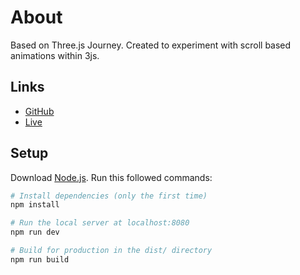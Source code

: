 # About 
Based on Three.js Journey.
Created to experiment with scroll based animations within 3js.

## Links

- [GitHub](https://github.com/Andriotis-Dimitris/Scroll-Based-Animation)
- [Live](https://scroll-based-animation-andriotis-dimitris-projects.vercel.app/)

## Setup
Download [Node.js](https://nodejs.org/en/download/).
Run this followed commands:

``` bash
# Install dependencies (only the first time)
npm install

# Run the local server at localhost:8080
npm run dev

# Build for production in the dist/ directory
npm run build
```
